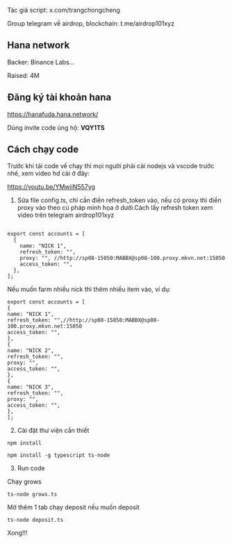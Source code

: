 Tác giả script: x.com/trangchongcheng

Group telegram về airdrop, blockchain: t.me/airdrop101xyz

## Hana network

Backer: Binance Labs...

Raised: 4M

## Đăng ký tài khoản hana

https://hanafuda.hana.network/

Dùng invite code ủng hộ: **VQY1TS**

## Cách chạy code

Trước khi tải code về chạy thì mọi người phải cài nodejs và vscode trước nhé, xem video hd cài ở đây:

https://youtu.be/YMwiiN557yg

1. Sửa file config.ts, chỉ cần điền refresh_token vào, nếu có proxy thì điền proxy vào theo cú pháp minh họa ở dưới.Cách lấy refresh token xem video trên telegram airdrop101xyz

```

export const accounts = [
  {
    name: "NICK 1",
    refresh_token: "",
    proxy: "", //http://sp08-15050:MABBX@sp08-100.proxy.mkvn.net:15050
    access_token: "",
  },
];

```

Nếu muốn farm nhiều nick thì thêm nhiều item vào, ví dụ:

```
export const accounts = [
{
name: "NICK 1",
refresh_token: "",//http://sp08-15050:MABBX@sp08-100.proxy.mkvn.net:15050
access_token: "",
},
{
name: "NICK 2",
refresh_token: "",
proxy: "",
access_token: "",
},
{
name: "NICK 3",
refresh_token: "",
proxy: "",
access_token: "",
},
];
```

2. Cài đặt thư viện cần thiết

```
npm install
```

```
npm install -g typescript ts-node

```

3. Run code

Chạy grows

```
ts-node grows.ts

```

Mở thêm 1 tab chạy deposit nếu muốn deposit

```
ts-node deposit.ts

```

Xong!!!
